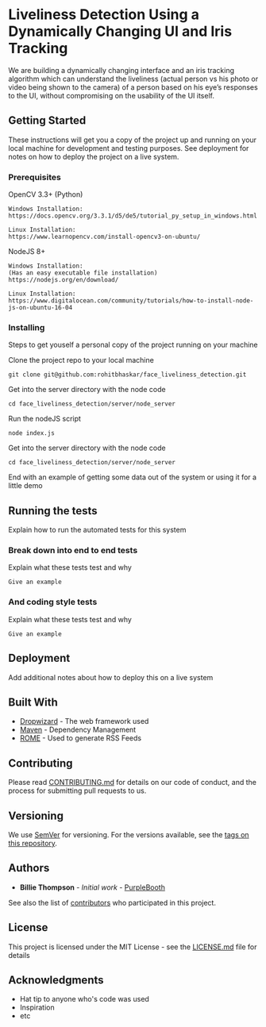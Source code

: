 # Liveliness Detection Using a Dynamically Changing UI and Iris Tracking

We are building a dynamically changing interface and an iris tracking algorithm which can understand the liveliness (actual person vs his photo or video being shown to the camera) of a person based on his eye’s responses to the UI, without compromising on the usability of the UI itself.

## Getting Started

These instructions will get you a copy of the project up and running on your local machine for development and testing purposes. See deployment for notes on how to deploy the project on a live system.

### Prerequisites

OpenCV 3.3+ (Python)

```
Windows Installation:
https://docs.opencv.org/3.3.1/d5/de5/tutorial_py_setup_in_windows.html

Linux Installation:
https://www.learnopencv.com/install-opencv3-on-ubuntu/
```

NodeJS 8+

```
Windows Installation:
(Has an easy executable file installation)
https://nodejs.org/en/download/ 

Linux Installation:
https://www.digitalocean.com/community/tutorials/how-to-install-node-js-on-ubuntu-16-04
```


### Installing

Steps to get youself a personal copy of the project running on your machine

Clone the project repo to your local machine

```
git clone git@github.com:rohitbhaskar/face_liveliness_detection.git
```

Get into the server directory with the node code

```
cd face_liveliness_detection/server/node_server
```

Run the nodeJS script

```
node index.js
```

Get into the server directory with the node code

```
cd face_liveliness_detection/server/node_server
```
End with an example of getting some data out of the system or using it for a little demo

## Running the tests

Explain how to run the automated tests for this system

### Break down into end to end tests

Explain what these tests test and why

```
Give an example
```

### And coding style tests

Explain what these tests test and why

```
Give an example
```

## Deployment

Add additional notes about how to deploy this on a live system

## Built With

* [Dropwizard](http://www.dropwizard.io/1.0.2/docs/) - The web framework used
* [Maven](https://maven.apache.org/) - Dependency Management
* [ROME](https://rometools.github.io/rome/) - Used to generate RSS Feeds

## Contributing

Please read [CONTRIBUTING.md](https://gist.github.com/PurpleBooth/b24679402957c63ec426) for details on our code of conduct, and the process for submitting pull requests to us.

## Versioning

We use [SemVer](http://semver.org/) for versioning. For the versions available, see the [tags on this repository](https://github.com/your/project/tags). 

## Authors

* **Billie Thompson** - *Initial work* - [PurpleBooth](https://github.com/PurpleBooth)

See also the list of [contributors](https://github.com/your/project/contributors) who participated in this project.

## License

This project is licensed under the MIT License - see the [LICENSE.md](LICENSE.md) file for details

## Acknowledgments

* Hat tip to anyone who's code was used
* Inspiration
* etc


